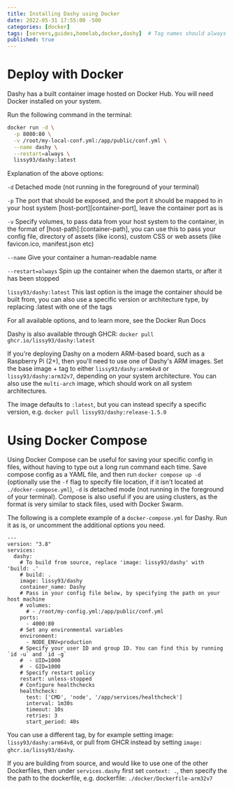 ```yaml
---
title: Installing Dashy using Docker
date: 2022-05-31 17:55:00 -500
categories: [docker]
tags: [servers,guides,homelab,docker,dashy]  # Tag names should always be lowercase
published: true
---
```


# Deploy with Docker

Dashy has a built container image hosted on Docker Hub. You will need Docker installed on your system.

Run the following command in the terminal:

```bash
docker run -d \
  -p 8080:80 \
  -v /root/my-local-conf.yml:/app/public/conf.yml \
  --name dashy \
  --restart=always \
  lissy93/dashy:latest
```

Explanation of the above options:

`-d` Detached mode (not running in the foreground of your terminal)

`-p` The port that should be exposed, and the port it should be mapped to in your host system [host-port][container-port], leave the container port as is

`-v` Specify volumes, to pass data from your host system to the container, in the format of [host-path]:[container-path], you can use this to pass your config file, directory of assets (like icons), custom CSS or web assets (like favicon.ico, manifest.json etc)

`--name` Give your container a human-readable name

`--restart=always` Spin up the container when the daemon starts, or after it has been stopped

`lissy93/dashy:latest` This last option is the image the container should be built from, you can also use a specific version or architecture type, by replacing :latest with one of the tags

For all available options, and to learn more, see the Docker Run Docs

Dashy is also available through GHCR: `docker pull ghcr.io/lissy93/dashy:latest`

If you're deploying Dashy on a modern ARM-based board, such as a Raspberry Pi (2+), then you'll need to use one of Dashy's ARM images. Set the base image + tag to either `lissy93/dashy:arm64v8` or `lissy93/dashy:arm32v7`, depending on your system architecture. You can also use the `multi-arch` image, which should work on all system architectures.

The image defaults to `:latest`, but you can instead specify a specific version, e.g. `docker pull lissy93/dashy:release-1.5.0`

# Using Docker Compose

Using Docker Compose can be useful for saving your specific config in files, without having to type out a long run command each time. Save compose config as a YAML file, and then run `docker compose up -d` (optionally use the `-f` flag to specify file location, if it isn't located at `./docker-compose.yml`), `-d` is detached mode (not running in the foreground of your terminal). Compose is also useful if you are using clusters, as the format is very similar to stack files, used with Docker Swarm.

The following is a complete example of a `docker-compose.yml` for Dashy. Run it as is, or uncomment the additional options you need.

```
---
version: "3.8"
services:
  dashy:
    # To build from source, replace 'image: lissy93/dashy' with 'build: .'
    # build: .
    image: lissy93/dashy
    container_name: Dashy
    # Pass in your config file below, by specifying the path on your host machine
    # volumes:
      # - /root/my-config.yml:/app/public/conf.yml
    ports:
      - 4000:80
    # Set any environmental variables
    environment:
      - NODE_ENV=production
    # Specify your user ID and group ID. You can find this by running `id -u` and `id -g`
    #  - UID=1000
    #  - GID=1000
    # Specify restart policy
    restart: unless-stopped
    # Configure healthchecks
    healthcheck:
      test: ['CMD', 'node', '/app/services/healthcheck']
      interval: 1m30s
      timeout: 10s
      retries: 3
      start_period: 40s
```

You can use a different tag, by for example setting image: `lissy93/dashy:arm64v8`, or pull from GHCR instead by setting `image: ghcr.io/lissy93/dashy`.

If you are building from source, and would like to use one of the other Dockerfiles, then under `services.dashy` first set `context: .`, then specify the the path to the dockerfile, e.g. dockerfile: `./docker/Dockerfile-arm32v7`

